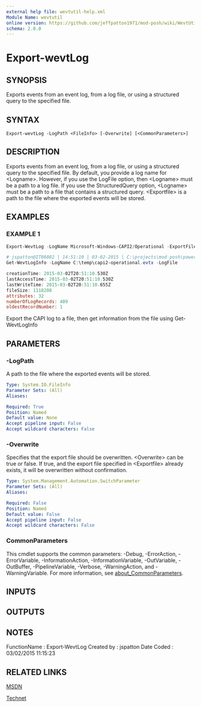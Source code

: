```yaml
---
external help file: wevtutil-help.xml
Module Name: wevtutil
online version: https://github.com/jeffpatton1971/mod-posh/wiki/WevtUtil#Export-WevtLog
schema: 2.0.0
---
```


# Export-wevtLog

## SYNOPSIS
Exports events from an event log, from a log file, or using
a structured query to the specified file.

## SYNTAX

```
Export-wevtLog -LogPath <FileInfo> [-Overwrite] [<CommonParameters>]
```

## DESCRIPTION
Exports events from an event log, from a log file, or using
a structured query to the specified file. By default, you provide
a log name for \<Logname\>. However, if you use the LogFile option, then
\<Logname\> must be a path to a log file. If you use the StructuredQuery
option, \<Logname\> must be a path to a file that contains a structured
query. \<Exportfile\> is a path to the file where the exported events
will be stored.

## EXAMPLES

### EXAMPLE 1
``` powershell
Export-WevtLog -LogName Microsoft-Windows-CAPI2/Operational -ExportFile C:\temp\capi2-operational.evtx

# jspatton@IT08082 | 14:51:10 | 03-02-2015 | C:\projects\mod-posh\powershell\production #
Get-WevtLogInfo -LogName C:\temp\capi2-operational.evtx -LogFile

creationTime: 2015-03-02T20:51:10.530Z
lastAccessTime: 2015-03-02T20:51:10.530Z
lastWriteTime: 2015-03-02T20:51:10.655Z
fileSize: 1118208
attributes: 32
numberOfLogRecords: 409
oldestRecordNumber: 1
```

Export the CAPI log to a file, then get information from the file using Get-WevtLogInfo

## PARAMETERS

### -LogPath
A path to the file where the exported events will be stored.

```yaml
Type: System.IO.FileInfo
Parameter Sets: (All)
Aliases:

Required: True
Position: Named
Default value: None
Accept pipeline input: False
Accept wildcard characters: False
```

### -Overwrite
Specifies that the export file should be overwritten.
\<Overwrite\>
can be true or false.
If true, and the export file specified in
\<Exportfile\> already exists, it will be overwritten without
confirmation.

```yaml
Type: System.Management.Automation.SwitchParameter
Parameter Sets: (All)
Aliases:

Required: False
Position: Named
Default value: False
Accept pipeline input: False
Accept wildcard characters: False
```

### CommonParameters
This cmdlet supports the common parameters: -Debug, -ErrorAction, -ErrorVariable, -InformationAction, -InformationVariable, -OutVariable, -OutBuffer, -PipelineVariable, -Verbose, -WarningAction, and -WarningVariable. For more information, see [about_CommonParameters](http://go.microsoft.com/fwlink/?LinkID=113216).

## INPUTS

## OUTPUTS

## NOTES
FunctionName : Export-WevtLog
Created by   : jspatton
Date Coded   : 03/02/2015 11:15:23

## RELATED LINKS


[MSDN](https://msdn.microsoft.com/en-us/library/windows/desktop/aa820708%28v=vs.85%29.aspx?f=255&MSPPError=-2147217396)

[Technet](https://technet.microsoft.com/en-us/library/cc732848.aspx)


